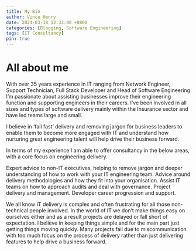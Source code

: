 ```yaml
---
title: My Bio
author: Vince Henry
date: 2024-03-18 12:33:00 +0800
categories: [Blogging, Software Engineering]
tags: [IT Consultancy]
pin: true
---
```


# All about me

With over 35 years experience in IT ranging from Network Engineer, Support Technician, Full Stack Developer and Head of Software Engineering I’m passionate about assisting businesses improve their engineering function and supporting engineers in their careers. I’ve been involved in all sizes and types of software delivery mainly within the Insurance sector and have led teams large and small. 

I believe in ‘fail fast’ delivery and removing jargon for business leaders to enable them to become more engaged with IT and understand how nurturing great engineering talent will help drive their business forward. 

In terms of my experience I am able to offer consultancy in the below areas, with a core focus on engineering delivery.

Expert advice to non-IT executives, helping to remove jargon and deeper understanding of how to work with your IT engineering team.
Advice around delivery methodologies and how they fit into your organisation.
Assist IT teams on how to approach audits and deal with governance.
Project delivery and management.
Developer career progression and support.

We all know IT delivery is complex and often frustrating for all those non-technical people involved. In the world of IT we don’t make things easy on ourselves either and as a result projects are delayed or fall short of expectation. I believe in keeping things simple and for the main part just getting things moving quickly. Many projects fail due to miscommunication with too much focus on the process of delivery rather than just delivering features to help drive a business forward. 
